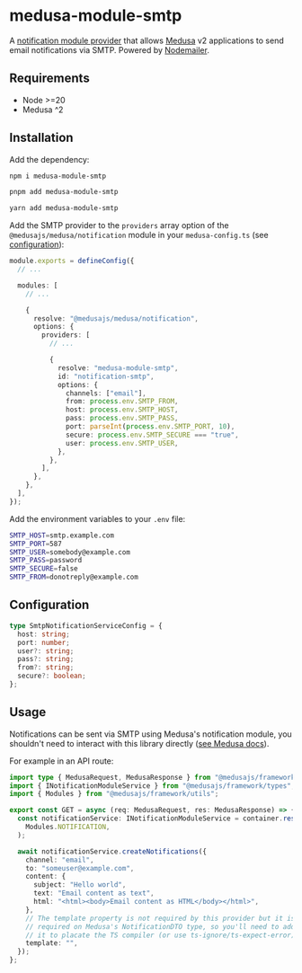 # medusa-module-smtp

A [notification module provider](https://docs.medusajs.com/resources/architectural-modules/notification) that allows [Medusa](https://medusajs.com) v2 applications to send email notifications via SMTP. Powered by [Nodemailer](https://github.com/nodemailer/nodemailer).

## Requirements

- Node >=20
- Medusa ^2

## Installation

Add the dependency:

```sh
npm i medusa-module-smtp
```

```sh
pnpm add medusa-module-smtp
```

```sh
yarn add medusa-module-smtp
```

Add the SMTP provider to the `providers` array option of the `@medusajs/medusa/notification` module in your `medusa-config.ts` (see [configuration](#configuration)):

```ts
module.exports = defineConfig({
  // ...

  modules: [
    // ...

    {
      resolve: "@medusajs/medusa/notification",
      options: {
        providers: [
          // ...

          {
            resolve: "medusa-module-smtp",
            id: "notification-smtp",
            options: {
              channels: ["email"],
              from: process.env.SMTP_FROM,
              host: process.env.SMTP_HOST,
              pass: process.env.SMTP_PASS,
              port: parseInt(process.env.SMTP_PORT, 10),
              secure: process.env.SMTP_SECURE === "true",
              user: process.env.SMTP_USER,
            },
          },
        ],
      },
    },
  ],
});
```

Add the environment variables to your `.env` file:

```sh
SMTP_HOST=smtp.example.com
SMTP_PORT=587
SMTP_USER=somebody@example.com
SMTP_PASS=password
SMTP_SECURE=false
SMTP_FROM=donotreply@example.com
```

## Configuration

```ts
type SmtpNotificationServiceConfig = {
  host: string;
  port: number;
  user?: string;
  pass?: string;
  from?: string;
  secure?: boolean;
};
```

## Usage

Notifications can be sent via SMTP using Medusa's notification module, you shouldn't need to interact with this library directly ([see Medusa docs](https://docs.medusajs.com/resources/architectural-modules/notification/send-notification)).

For example in an API route:

```ts
import type { MedusaRequest, MedusaResponse } from "@medusajs/framework/http";
import { INotificationModuleService } from "@medusajs/framework/types";
import { Modules } from "@medusajs/framework/utils";

export const GET = async (req: MedusaRequest, res: MedusaResponse) => {
  const notificationService: INotificationModuleService = container.resolve(
    Modules.NOTIFICATION,
  );

  await notificationService.createNotifications({
    channel: "email",
    to: "someuser@example.com",
    content: {
      subject: "Hello world",
      text: "Email content as text",
      html: "<html><body>Email content as HTML</body></html>",
    },
    // The template property is not required by this provider but it is
    // required on Medusa's NotificationDTO type, so you'll need to add
    // it to placate the TS compiler (or use ts-ignore/ts-expect-error).
    template: "",
  });
};
```
